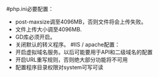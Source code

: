 #php.ini必要配置：
* post-maxsize调至4096MB，否则文件将会上传失败。
* 文件上传大小调至4096MB.
* GD库必须开启。
* 关闭默认的转义程序。
#IIS / apache配置：
* 开启虚拟域名服务。以后可能要用于API和二级域名的配置
* 开启URL重写规则，否则绝大部分功能将不可用
* 配置程序目录权限对system可写可读